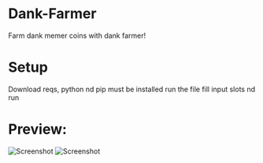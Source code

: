 # Dank-Farmer
Farm dank memer coins with dank farmer! 

# Setup
Download reqs, python nd pip must be installed
run the file fill input slots nd run


# Preview: 
![Screenshot](https://cdn.discordapp.com/attachments/813363044070981643/813365755088338964/Screen_Shot_2021-02-21_at_10.14.38_AM.png)
![Screenshot](https://cdn.discordapp.com/attachments/813363044070981643/813365697803321354/Screen_Shot_2021-02-21_at_10.14.20_AM.png)
